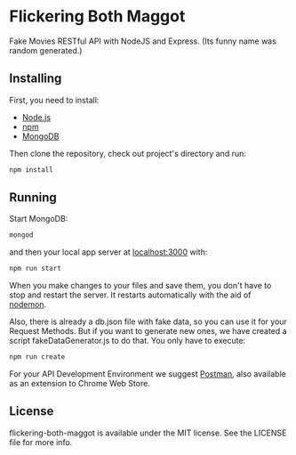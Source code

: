 # Flickering Both Maggot

Fake Movies RESTful API with NodeJS and Express.
(Its funny name was random generated.)

## Installing

First, you need to install:

 - [Node.js](https://nodejs.org/)
 - [npm](https://www.npmjs.com/)
 - [MongoDB](https://www.mongodb.com/)

Then clone the repository, check out project's directory and run:

```sh
npm install
```

## Running

Start MongoDB:

```sh
mongod
```

and then your local app server at [localhost:3000](http://localhost:3000) with:

```sh
npm run start
```

When you make changes to your files and save them, you don't have to stop and restart the server. It restarts automatically with the aid of [nodemon](https://github.com/remy/nodemon/).

Also, there is already a db.json file with fake data, so you can use it for your Request Methods. But if you want to generate new ones, we have created a script fakeDataGenerator.js to do that. You only have to execute:

```sh
npm run create
```

For your API Development Environment we suggest [Postman](https://www.getpostman.com/), also available as an extension to Chrome Web Store.

## License

flickering-both-maggot is available under the MIT license. See the LICENSE file for more info.

